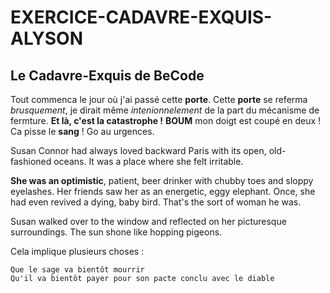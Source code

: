# EXERCICE-CADAVRE-EXQUIS-ALYSON

## Le Cadavre-Exquis de BeCode

Tout commenca le jour où j'ai passé cette **porte**.
Cette **porte** se referma _brusquement_, je dirait même _intenionnelement_ de la part du mécanisme de fermture.
**Et là, c'est la catastrophe !**
**BOUM** mon doigt est coupé en deux ! Ca pisse le **sang** ! Go au urgences.

Susan Connor had always loved backward Paris with its open, old-fashioned oceans. It was a place where she felt irritable.

**She was an optimistic**, patient, beer drinker with chubby toes and sloppy eyelashes. Her friends saw her as an energetic, eggy elephant. Once, she had even revived a dying, baby bird. That's the sort of woman he was.

Susan walked over to the window and reflected on her picturesque surroundings. The sun shone like hopping pigeons.

Cela implique plusieurs choses :

    Que le sage va bientôt mourrir
    Qu'il va bientôt payer pour son pacte conclu avec le diable
